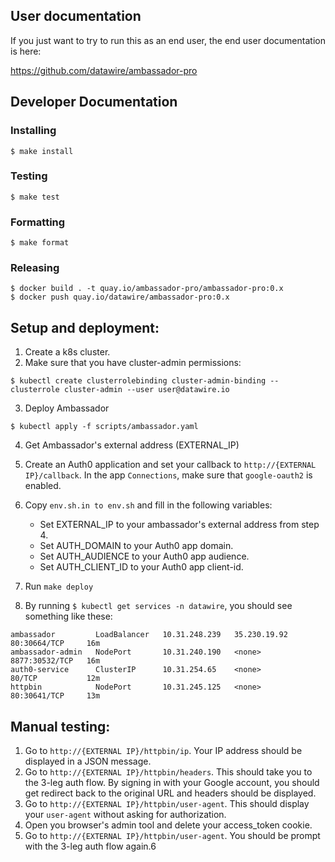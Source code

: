 ## User documentation

If you just want to try to run this as an end user, the end user documentation is here:

https://github.com/datawire/ambassador-pro

## Developer Documentation

### Installing
```
$ make install
```

### Testing
```
$ make test
```

### Formatting
```
$ make format
```

### Releasing
```
$ docker build . -t quay.io/ambassador-pro/ambassador-pro:0.x
$ docker push quay.io/datawire/ambassador-pro:0.x
```

## Setup and deployment:

1. Create a k8s cluster.
2. Make sure that you have cluster-admin permissions:
```
$ kubectl create clusterrolebinding cluster-admin-binding --clusterrole cluster-admin --user user@datawire.io
```

3. Deploy Ambassador
```
$ kubectl apply -f scripts/ambassador.yaml
```
4. Get Ambassador's external address (EXTERNAL_IP)

5. Create an Auth0 application and set your callback to `http://{EXTERNAL IP}/callback`. In the app `Connections`, make sure that `google-oauth2` is enabled.

6. Copy `env.sh.in to env.sh` and fill in the following variables:

   - Set EXTERNAL_IP to your ambassador's external address from step 4.
   - Set AUTH_DOMAIN to your Auth0 app domain.
   - Set AUTH_AUDIENCE to your Auth0 app audience.
   - Set AUTH_CLIENT_ID to your Auth0 app client-id.

7.  Run `make deploy`

8. By running `$ kubectl get services -n datawire`, you should see something like these:
```
ambassador         LoadBalancer   10.31.248.239   35.230.19.92   80:30664/TCP     16m
ambassador-admin   NodePort       10.31.240.190   <none>         8877:30532/TCP   16m
auth0-service      ClusterIP      10.31.254.65    <none>         80/TCP           12m
httpbin            NodePort       10.31.245.125   <none>         80:30641/TCP     13m
```

## Manual testing:

1. Go to `http://{EXTERNAL IP}/httpbin/ip`. Your IP address should be displayed in a JSON message.
2. Go to `http://{EXTERNAL IP}/httpbin/headers`. This should take you to the 3-leg auth flow. By signing in with your Google account, you should get redirect back to the original URL and headers should be displayed.
3. Go to `http://{EXTERNAL IP}/httpbin/user-agent`. This should display your `user-agent` without asking for authorization.
4. Open you browser's admin tool and delete your access_token cookie.
5. Go to `http://{EXTERNAL IP}/httpbin/user-agent`. You should be prompt with the 3-leg auth flow again.6
